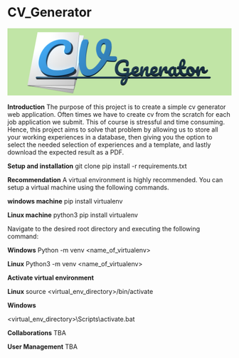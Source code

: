 # CV_Generator
![Alt text](docs/cv_generator_logo.png)

**Introduction**
The purpose of this project is to create a simple cv generator web application.
Often times we have to create cv from the scratch for each job application we submit. This of course is stressful and time consuming. Hence, this project aims to solve that problem by allowing us to store all your working experiences in a database, then giving you the option to select the needed selection of experiences and a template, and lastly download the expected result as a PDF. 

**Setup and installation**
git clone <repo-url>
pip install -r requirements.txt

**Recommendation**
A virtual environment is highly recommended. You can setup a virtual machine using the following commands.

**windows machine** pip install virtualenv

**Linux machine** python3 pip install virtualenv 

Navigate to the desired root directory and executing the following command: 

**Windows**
Python -m venv <name_of_virtualenv> 

**Linux** 
Python3 -m venv <name_of_virtualenv> 

**Activate virtual environment**

**Linux** source <virtual_env_directory>/bin/activate 

**Windows** 

 <virtual_env_directory>\Scripts\activate.bat

**Collaborations**
TBA

**User Management**
TBA
